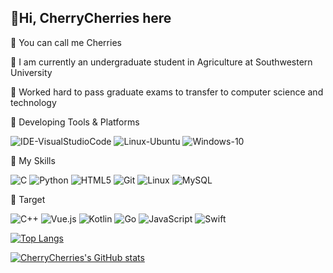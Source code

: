 ## :wave:Hi, CherryCherries here

:cherries: You can call me Cherries

:book: I am currently an undergraduate student in Agriculture at Southwestern University

:muscle: Worked hard to pass graduate exams to transfer to computer science and technology

:balloon: Developing Tools & Platforms

![IDE-VisualStudioCode](https://img.shields.io/badge/IDE-Visual%20Studio%20Code-007ACC?style=flat-square&logo=visual-studio-code&logoColor=fff)
![Linux-Ubuntu](https://img.shields.io/badge/Linux-Ubuntu-E95420?style=flat-square&logo=ubuntu&logoColor=fff)
![Windows-10](https://img.shields.io/badge/Windows-10-0078D6?style=flat-square&logo=windows&logoColor=fff)

:star2: My Skills

![C](https://img.shields.io/badge/-C-A8B9CC?style=flat-square&logo=C&logoColor=fff)
![Python](https://img.shields.io/badge/-Python-3776AB?style=flat-square&logo=Python&logoColor=fff)
![HTML5](https://img.shields.io/badge/-HTML5-E34F26?style=flat-square&logo=HTML5&logoColor=fff)
![Git](https://img.shields.io/badge/-Git-F05032?style=flat-square&logo=git&logoColor=fff)
![Linux](https://img.shields.io/badge/-Linux-FCC624?style=flat-square&logo=Linux&logoColor=fff)
![MySQL](https://img.shields.io/badge/-MySQL-4479A1?style=flat-square&logo=MySQL&logoColor=fff)

:dart: Target

![C++](https://img.shields.io/badge/-C++-00599C?style=flat-square&logo=c%2B%2B&&logoColor=fff)
![Vue.js](https://img.shields.io/badge/-Vue.js-4FC08D?style=flat-square&logo=Vue.js&logoColor=fff)
![Kotlin](https://img.shields.io/badge/-Kotlin-7F52FF?style=flat-square&logo=Kotlin&logoColor=fff)
![Go](https://img.shields.io/badge/-Go-00ADD8?style=flat-square&logo=Go&logoColor=fff)
![JavaScript](https://img.shields.io/badge/-JavaScript-F7DF1E?style=flat-square&logo=JavaScript&logoColor=fff)
![Swift](https://img.shields.io/badge/-Swift-F05138?style=flat-square&logo=Swift&logoColor=fff)

[![Top Langs](https://github-readme-stats.vercel.app/api/top-langs/?username=CherryCherries&layout=compact&theme=transparent)](https://github.com/CherryCherries/github-readme-stats)

[![CherryCherries's GitHub stats](https://github-readme-stats.vercel.app/api?username=CherryCherries&show_icons=true&theme=transparent)](https://github.com/CherryCherries/github-readme-stats)
